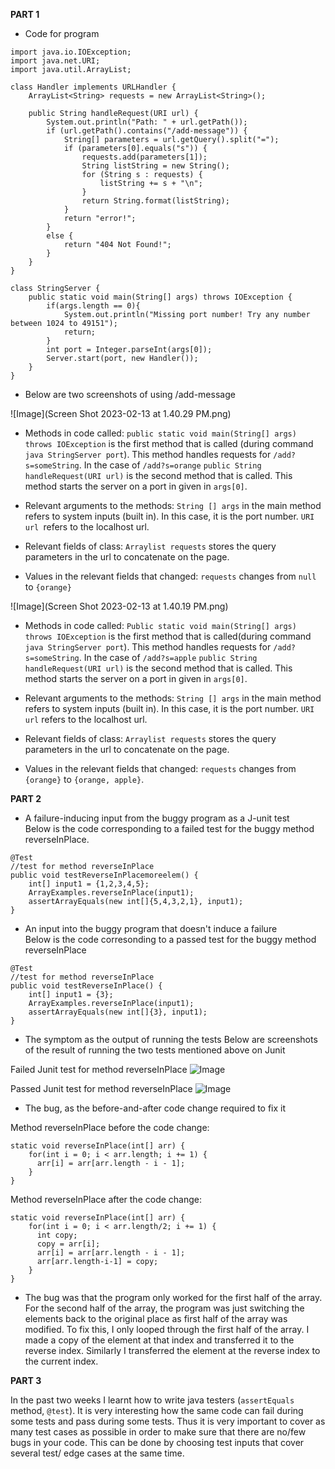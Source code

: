 **PART 1**

* Code for program <br>
```
import java.io.IOException;
import java.net.URI; 
import java.util.ArrayList;

class Handler implements URLHandler { 
    ArrayList<String> requests = new ArrayList<String>();

    public String handleRequest(URI url) {
        System.out.println("Path: " + url.getPath());
        if (url.getPath().contains("/add-message")) {
            String[] parameters = url.getQuery().split("=");
            if (parameters[0].equals("s")) {
                requests.add(parameters[1]);
                String listString = new String();
                for (String s : requests) {
                    listString += s + "\n";
                }
                return String.format(listString);
            }
            return "error!"; 
        }
        else {
            return "404 Not Found!";
        }
    }
}

class StringServer {
    public static void main(String[] args) throws IOException {
        if(args.length == 0){
            System.out.println("Missing port number! Try any number between 1024 to 49151");
            return;
        }
        int port = Integer.parseInt(args[0]);
        Server.start(port, new Handler());
    }
}
```
	
* Below are two screenshots of using /add-message

![Image](Screen Shot 2023-02-13 at 1.40.29 PM.png)
	
* Methods in code called: 
```public static void main(String[] args) throws IOException``` is the first method that is called (during command ```java StringServer port```). This method handles requests for ```/add?s=someString```. In the case of ```/add?s=orange```
```public String handleRequest(URI url)``` is the second method that is called. This method starts the server on a port in given in ```args[0]```.
	
* Relevant arguments to the methods: 
```String [] args``` in the main method refers to system inputs (built in). In this case, it is the port number.
```URI url ```refers to the localhost url. 

* Relevant fields of class:
```Arraylist requests``` stores the query parameters in the url to concatenate on the page.
	
* Values in the relevant fields that changed:
```requests``` changes from ```null``` to ```{orange}```
	
![Image](Screen Shot 2023-02-13 at 1.40.19 PM.png)

* Methods in code called: 
```Public static void main(String[] args) throws IOException``` is the first method that is called(during command ```java StringServer port```). This method handles requests for ```/add?s=someString```. In the case of ```/add?s=apple```
```public String handleRequest(URI url)``` is the second method that is called. This method starts the server on a port in given in ```args[0]```.
	
* Relevant arguments to the methods: 
```String [] args``` in the main method refers to system inputs (built in). In this case, it is the port number. 
```URI url``` refers to the localhost url.

* Relevant fields of class:
```Arraylist requests``` stores the query parameters in the url to concatenate on the page.
	
* Values in the relevant fields that changed:
```requests``` changes from ```{orange}``` to ```{orange, apple}```.
	

**PART 2**

* A failure-inducing input from the buggy program as a J-unit test <br>
Below is the code corresponding to a failed test for the buggy method reverseInPlace. 
```
@Test 
//test for method reverseInPlace 
public void testReverseInPlacemoreelem() { 
    int[] input1 = {1,2,3,4,5}; 
    ArrayExamples.reverseInPlace(input1); 
    assertArrayEquals(new int[]{5,4,3,2,1}, input1);
} 
```

* An input into the buggy program that doesn't induce a failure <br>
Below is the code corresonding to a passed test for the buggy method reverseInPlace
```
@Test 
//test for method reverseInPlace
public void testReverseInPlace() { 
    int[] input1 = {3}; 
    ArrayExamples.reverseInPlace(input1);
    assertArrayEquals(new int[]{3}, input1);
}
  ```
  
* The symptom as the output of running the tests
Below are screenshots of the result of running the two tests mentioned above on Junit 

Failed Junit test for method reverseInPlace
![Image](failed_test.png)

Passed Junit test for method reverseInPlace
![Image](passed_test.png)

* The bug, as the before-and-after code change required to fix it

Method reverseInPlace before the code change:
```
static void reverseInPlace(int[] arr) {
    for(int i = 0; i < arr.length; i += 1) {
      arr[i] = arr[arr.length - i - 1];
    }
} 
```

Method reverseInPlace after the code change:
```
static void reverseInPlace(int[] arr) {
    for(int i = 0; i < arr.length/2; i += 1) {
      int copy; 
      copy = arr[i];
      arr[i] = arr[arr.length - i - 1];
      arr[arr.length-i-1] = copy;
    }
}
```

* The bug was that the program only worked for the first half of the array. For the second half of the array, the program was just switching the elements back to the original place as first half of the array was modified. 
To fix this, I only looped through the first half of the array. I made a copy of the element at that index and transferred it to the reverse index. Similarly I transferred the element at the reverse index to the current index. 
	

**PART 3**
	
In the past two weeks I learnt how to write java testers (```assertEquals``` method, ```@test```). It is very interesting how the same code can fail during some tests and pass during some tests. Thus it is very important to cover as many test cases as possible in order to make sure that there are no/few bugs in your code. This can be done by choosing test inputs that cover several test/ edge cases at the same time. 

